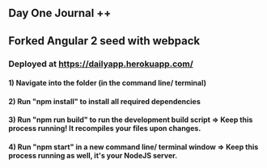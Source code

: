 ## Day One Journal ++

## Forked Angular 2 seed with webpack


### Deployed at https://dailyapp.herokuapp.com/

#### 1) Navigate into the folder (in the command line/ terminal)
#### 2) Run "npm install" to install all required dependencies
#### 3) Run "npm run build" to run the development build script => Keep this process running! It recompiles your files upon changes.
#### 4) Run "npm start" in a new command line/ terminal window => Keep this process running as well, it's your NodeJS server. 
